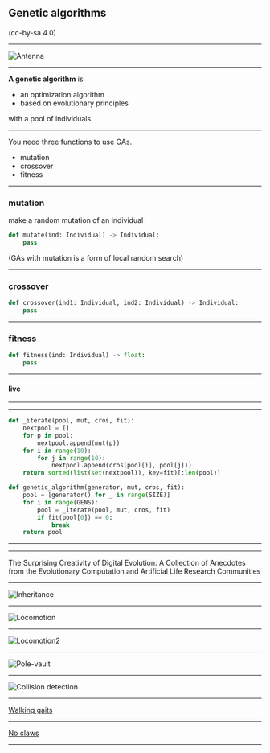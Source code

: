 ## Genetic algorithms

(cc-by-sa 4.0)

---


![Antenna](https://raw.githubusercontent.com/pgdr/talks/master/genetic/antenna.jpg)

---

**A genetic algorithm** is

* an optimization algorithm
* based on evolutionary principles

with a pool of individuals

---

You need three functions to use GAs.

* mutation
* crossover
* fitness

---

### mutation

make a random mutation of an individual

```python
def mutate(ind: Individual) -> Individual:
    pass
```

(GAs with mutation is a form of local random search)

---

### crossover

```python
def crossover(ind1: Individual, ind2: Individual) -> Individual:
    pass
```

---

### fitness

```python
def fitness(ind: Individual) -> float:
    pass
```

---

#### live

---

---
```python
def _iterate(pool, mut, cros, fit):
    nextpool = []
    for p in pool:
        nextpool.append(mut(p))
    for i in range(10):
        for j in range(10):
            nextpool.append(cros(pool[i], pool[j]))
    return sorted(list(set(nextpool)), key=fit)[:len(pool)]

def genetic_algorithm(generator, mut, cros, fit):
    pool = [generator() for _ in range(SIZE)]
    for i in range(GENS):
        pool = _iterate(pool, mut, cros, fit)
        if fit(pool[0]) == 0:
            break
    return pool
```

---

---

The Surprising Creativity of Digital Evolution: A Collection of Anecdotes from
the Evolutionary Computation and Artificial Life Research Communities

---

![Inheritance](https://raw.githubusercontent.com/pgdr/talks/master/genetic/inheritance.png)

---

![Locomotion](https://raw.githubusercontent.com/pgdr/talks/master/genetic/locomotion.png)

---

![Locomotion2](https://raw.githubusercontent.com/pgdr/talks/master/genetic/locomotion2.png)

---

![Pole-vault](https://raw.githubusercontent.com/pgdr/talks/master/genetic/pole-vault.png)

---

![Collision detection](https://raw.githubusercontent.com/pgdr/talks/master/genetic/collision-detection.png)


---

[Walking gaits](https://youtu.be/H6OB1E8NsLw?list=PL5278ezwmoxQODgYB0hWnC0-Ob09GZGe2)

---

[No claws](https://youtu.be/_5Y1hSLhYdY?list=PL5278ezwmoxQODgYB0hWnC0-Ob09GZGe2)

---
